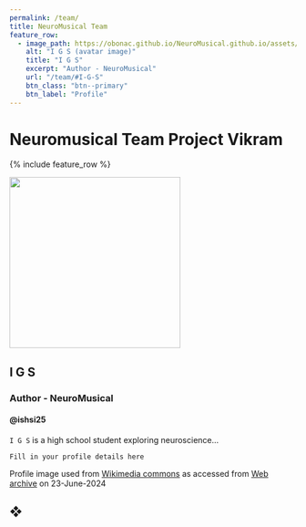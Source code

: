 ```yaml
---
permalink: /team/
title: NeuroMusical Team
feature_row:
  - image_path: https://obonac.github.io/NeuroMusical.github.io/assets/images/neuron1.png
    alt: "I G S (avatar image)"
    title: "I G S"
    excerpt: "Author - NeuroMusical"
    url: "/team/#I-G-S"
    btn_class: "btn--primary"
    btn_label: "Profile"
---
```


# Neuromusical Team Project Vikram

{% include feature_row %}

<img src="https://obonac.github.io/NeuroMusical.github.io/assets/images/neuron1.png" alttext="I G S (avatar image)" width="300" height="300">

## I G S
### Author - NeuroMusical
#### @ishsi25

`I G S` is a high school student exploring neuroscience...

```
Fill in your profile details here
```

Profile image used from [Wikimedia commons](https://commons.wikimedia.org/wiki/File:Blausen_0657_MultipolarNeuron.png) as accessed from [Web archive](https://web.archive.org/web/20240623175254/https://commons.wikimedia.org/wiki/File:Blausen_0657_MultipolarNeuron.png) on 23-June-2024
## &#10070;

